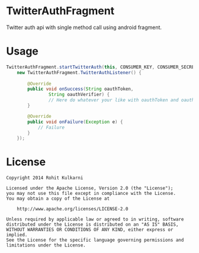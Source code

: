 TwitterAuthFragment
===================

Twitter auth api with single method call using android fragment.


Usage 
===================

``` java
TwitterAuthFragment.startTwitterAuth(this, CONSUMER_KEY, CONSUMER_SECRET, CALLBACK_URL,
	new TwitterAuthFragment.TwitterAuthListener() {
	
		@Override
		public void onSuccess(String oauthToken,
				String oauthVerifier) {
				// Here do whatever your like with oauthToken and oauthVerifier
		}

		@Override
		public void onFailure(Exception e) {
		    // Failure 
		}
	});
```

License
===================

    Copyright 2014 Rohit Kulkarni
    
    Licensed under the Apache License, Version 2.0 (the "License");
    you may not use this file except in compliance with the License.
    You may obtain a copy of the License at
    
        http://www.apache.org/licenses/LICENSE-2.0
     
    Unless required by applicable law or agreed to in writing, software
    distributed under the License is distributed on an "AS IS" BASIS,
    WITHOUT WARRANTIES OR CONDITIONS OF ANY KIND, either express or implied.
    See the License for the specific language governing permissions and
    limitations under the License.
